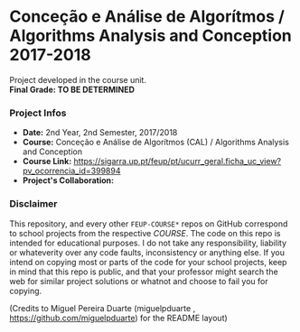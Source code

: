 # Conceção e Análise de Algorítmos / Algorithms Analysis and Conception 2017-2018
Project developed in the course unit.
<br/><b>Final Grade: TO BE DETERMINED</b>

### Project Infos
* **Date:** 2nd Year, 2nd Semester, 2017/2018
* **Course:** Conceção e Análise de Algorítmos (CAL) / Algorithms Analysis and Conception
* **Course Link:** https://sigarra.up.pt/feup/pt/ucurr_geral.ficha_uc_view?pv_ocorrencia_id=399894
* **Project's Collaboration:** 


### Disclaimer
This repository, and every other `FEUP-COURSE*` repos on GitHub correspond to school projects from the respective *COURSE*. The code on this repo is intended for educational purposes. I do not take any responsibility, liability or whateverity over any code faults, inconsistency or anything else. If you intend on copying most or parts of the code for your school projects, keep in mind that this repo is public, and that your professor might search the web for similar project solutions or whatnot and choose to fail you for copying.

(Credits to Miguel Pereira Duarte (miguelpduarte , https://github.com/miguelpduarte) for the README layout)
